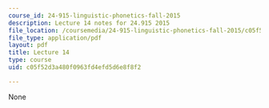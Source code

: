 ```yaml
---
course_id: 24-915-linguistic-phonetics-fall-2015
description: Lecture 14 notes for 24.915 2015
file_location: /coursemedia/24-915-linguistic-phonetics-fall-2015/c05f52d3a480f0963fd4efd5d6e8f8f2_MIT24_915F15_lec14.pdf
file_type: application/pdf
layout: pdf
title: Lecture 14
type: course
uid: c05f52d3a480f0963fd4efd5d6e8f8f2

---
```

None